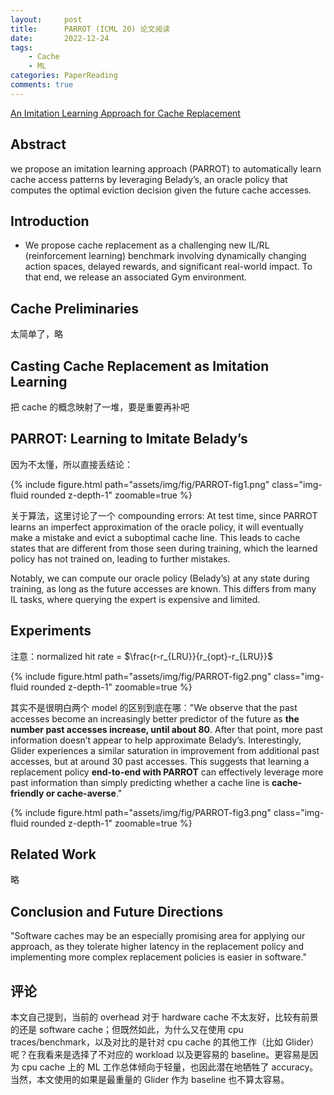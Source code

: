 ```yaml
---
layout:     post
title:      PARROT (ICML 20) 论文阅读
date:       2022-12-24
tags:
    - Cache
    - ML
categories: PaperReading
comments: true
---
```


[An Imitation Learning Approach for Cache Replacement](https://arxiv.org/abs/2006.16239)

## Abstract

we propose an imitation learning approach (PARROT) to automatically learn cache access patterns by leveraging Belady’s, an oracle policy that computes the optimal eviction decision given the future cache accesses.

## Introduction

+ We propose cache replacement as a challenging new IL/RL (reinforcement learning) benchmark involving dynamically changing action spaces, delayed rewards, and significant real-world impact. To that end, we release an associated Gym environment.

## Cache Preliminaries

太简单了，略

## Casting Cache Replacement as Imitation Learning

把 cache 的概念映射了一堆，要是重要再补吧

## PARROT: Learning to Imitate Belady’s

因为不太懂，所以直接丢结论：

{% include figure.html path="assets/img/fig/PARROT-fig1.png" class="img-fluid rounded z-depth-1" zoomable=true %}

关于算法，这里讨论了一个 compounding errors: At test time, since PARROT learns an imperfect approximation of the oracle policy, it will eventually make a mistake and evict a suboptimal cache line. This leads to cache states that are different from those seen during training, which the learned policy has not trained on, leading to further mistakes.

Notably, we can compute our oracle policy (Belady’s) at any state during training, as long as the future accesses are known. This differs from many IL tasks, where querying the expert is expensive and limited.

## Experiments

注意：normalized hit rate = $\frac{r-r_{LRU}}{r_{opt}-r_{LRU}}$

{% include figure.html path="assets/img/fig/PARROT-fig2.png" class="img-fluid rounded z-depth-1" zoomable=true %}

其实不是很明白两个 model 的区别到底在哪："We observe that the past accesses become an increasingly better predictor of the future as **the number past accesses increase, until about 80**. After that point, more past information doesn’t appear to help approximate Belady’s. Interestingly, Glider experiences a similar saturation in improvement from additional past accesses, but at around 30 past accesses. This suggests that learning a replacement policy **end-to-end with PARROT** can effectively leverage more past information than simply predicting whether a cache line is **cache-friendly or cache-averse**."

{% include figure.html path="assets/img/fig/PARROT-fig3.png" class="img-fluid rounded z-depth-1" zoomable=true %}

## Related Work

略

## Conclusion and Future Directions

"Software caches may be an especially promising area for applying our approach, as they tolerate higher latency in the replacement policy and implementing more complex replacement policies is easier in software."

## 评论

本文自己提到，当前的 overhead 对于 hardware cache 不太友好，比较有前景的还是 software cache；但既然如此，为什么又在使用 cpu traces/benchmark，以及对比的是针对 cpu cache 的其他工作（比如 Glider）呢？在我看来是选择了不对应的 workload 以及更容易的 baseline。更容易是因为 cpu cache 上的 ML 工作总体倾向于轻量，也因此潜在地牺牲了 accuracy。当然，本文使用的如果是最重量的 Glider 作为 baseline 也不算太容易。